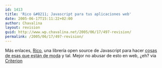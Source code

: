 ```yaml
---
id: 1413
title: 'Rico &#8211; Javascript para tus aplicaciones web'
date: 2005-06-17T15:11:22+02:00
author: Chavalina
layout: revision
guid: http://www.wp.chavalina.net/2005/06/17/497-revision/
permalink: /2005/06/17/497-revision/
---
```

Más enlaces, <a href="http://openrico.org/home.page" target="_blank">Rico</a>, una librería open source de Javascript para hacer <acronym title="AJAX (pino)">cosas de esas que están de moda</acronym> y tal. Mejor no abusar de esto en web, ¿eh? via <a href="http://www.criteriondg.info/wordpress/archives/2005/06/17/rico/" target="_blank">Criterion</a>
